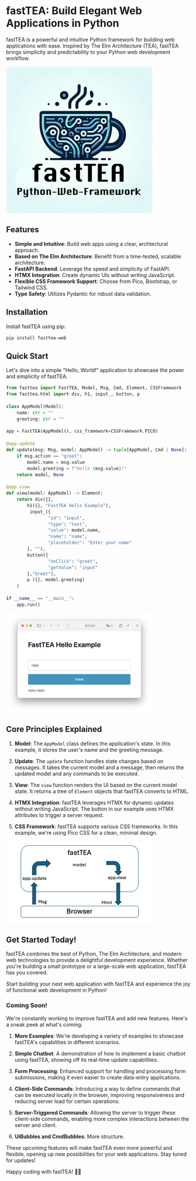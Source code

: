 # fastTEA: Build Elegant Web Applications in Python

fastTEA is a powerful and intuitive Python framework for building web applications with ease. 
Inspired by The Elm Architecture (TEA), fastTEA brings simplicity and predictability to your Python web development workflow.

![](./images/fasttea_small.png)

## Features

- **Simple and Intuitive**: Build web apps using a clear, archtectural approach.
- **Based on The Elm Architecture**: Benefit from a time-tested, scalable architecture.
- **FastAPI Backend**: Leverage the speed and simplicity of FastAPI.
- **HTMX Integration**: Create dynamic UIs without writing JavaScript.
- **Flexible CSS Framework Support**: Choose from Pico, Bootstrap, or Tailwind CSS.
- **Type Safety**: Utilizes Pydantic for robust data validation.

## Installation

Install fastTEA using pip:

```bash
pip install fasttea-web
```

## Quick Start

Let's dive into a simple "Hello, World!" application to showcase the power and simplicity of fastTEA.

```python
from fasttea import FastTEA, Model, Msg, Cmd, Element, CSSFramework
from fasttea.html import div, h1, input_, button, p

class AppModel(Model):
    name: str = ""
    greeting: str = ""

app = FastTEA(AppModel(), css_framework=CSSFramework.PICO)

@app.update
def update(msg: Msg, model: AppModel) -> tuple[AppModel, Cmd | None]:
    if msg.action == "greet":
        model.name = msg.value
        model.greeting = f"Hello {msg.value}!"
    return model, None

@app.view
def view(model: AppModel) -> Element:
    return div({},
        h1({}, "FastTEA Hello Example"),
         input_({
                "id": "input",
                "type": "text",
                "value": model.name,
                "name": "name",
                "placeholder": "Enter your name"
        }, ""),
        button({
                "onClick": "greet",
                "getValue": "input"
        },"Greet"),
        p ({}, model.greeting)
    )

if __name__ == "__main__":
    app.run()
```

![](./images/img1.png)

## Core Principles Explained

1. **Model**: The `AppModel` class defines the application's state. In this example, it stores the user's name and the greeting message.

2. **Update**: The `update` function handles state changes based on messages. It takes the current model and a message, then returns the updated model and any commands to be executed.

3. **View**: The `view` function renders the UI based on the current model state. It returns a tree of `Element` objects that fastTEA converts to HTML.

4. **HTMX Integration**: fastTEA leverages HTMX for dynamic updates without writing JavaScript. The button in our example uses HTMX attributes to trigger a server request.

5. **CSS Framework**: fastTEA supports various CSS frameworks. In this example, we're using Pico CSS for a clean, minimal design.

![](./images/tea.png)

## Get Started Today!

fastTEA combines the best of Python, The Elm Architecture, and modern web technologies to provide a delightful development experience. Whether you're building a small prototype or a large-scale web application, fastTEA has you covered.

Start building your next web application with fastTEA and experience the joy of functional web development in Python!

### Coming Soon!

We're constantly working to improve fastTEA and add new features. Here's a sneak peek at what's coming:

1. **More Examples**: We're developing a variety of examples to showcase fastTEA's capabilities in different scenarios.

2. **Simple Chatbot**: A demonstration of how to implement a basic chatbot using fastTEA, showing off its real-time update capabilities.

3. **Form Processing**: Enhanced support for handling and processing form submissions, making it even easier to create data-entry applications.

4. **Client-Side Commands**: Introducing a way to define commands that can be executed locally in the browser, improving responsiveness and reducing server load for certain operations.

5. **Server-Triggered Commands**: Allowing the server to trigger these client-side commands, enabling more complex interactions between the server and client.

6. **UiBubbles and CmdBubbles**: More structure.

These upcoming features will make fastTEA even more powerful and flexible, opening up new possibilities for your web applications. Stay tuned for updates!

Happy coding with fastTEA! 🍵✨